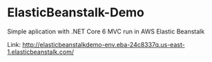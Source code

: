 # ElasticBeanstalk-Demo
Simple aplication with .NET Core 6 MVC run in AWS Elastic Beanstalk

Link: http://elasticbeanstalkdemo-env.eba-24c8337q.us-east-1.elasticbeanstalk.com/
